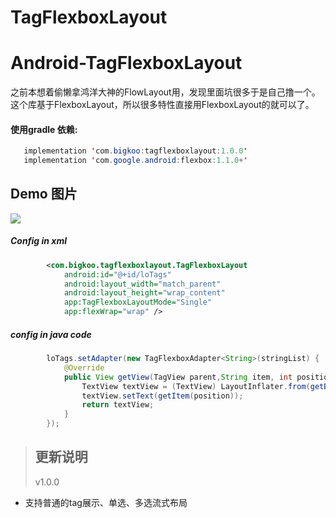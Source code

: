 # TagFlexboxLayout
Android-TagFlexboxLayout
==========
之前本想着偷懒拿鸿洋大神的FlowLayout用，发现里面坑很多于是自己撸一个。这个库基于FlexboxLayout，所以很多特性直接用FlexboxLayout的就可以了。

#### 使用gradle 依赖:
```java
   implementation 'com.bigkoo:tagflexboxlayout:1.0.0'
   implementation 'com.google.android:flexbox:1.1.0+'
```

## Demo 图片
![](https://github.com/saiwu-bigkoo/Android-TagFlexboxLayout/preview/preview.gif)

##### Config in xml

```xml
        <com.bigkoo.tagflexboxlayout.TagFlexboxLayout
            android:id="@+id/loTags"
            android:layout_width="match_parent"
            android:layout_height="wrap_content"
            app:TagFlexboxLayoutMode="Single"
            app:flexWrap="wrap" />
```

##### config in java code

```java
        loTags.setAdapter(new TagFlexboxAdapter<String>(stringList) {
            @Override
            public View getView(TagView parent,String item, int position) {
                TextView textView = (TextView) LayoutInflater.from(getBaseContext()).inflate(R.layout.item_tag, parent,false);
                textView.setText(getItem(position));
                return textView;
            }
        });

```
>## 更新说明
>v1.0.0
 - 支持普通的tag展示、单选、多选流式布局 <br />

